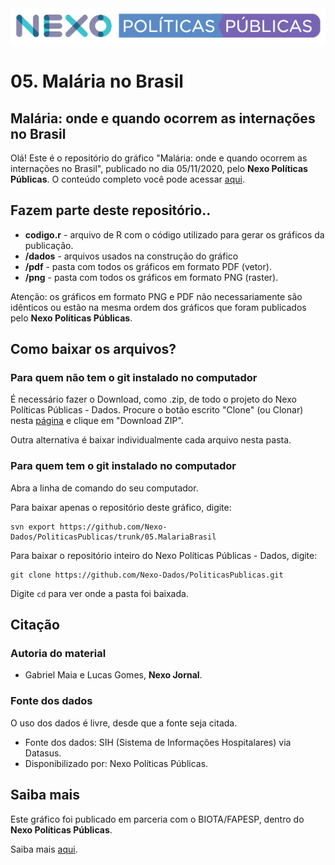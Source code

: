 <img src='https://github.com/Nexo-Dados/PoliticasPublicas/blob/main/nexopp_logofull-cor2.png'>

# 05. Malária no Brasil
## Malária: onde e quando ocorrem as internações no Brasil

Olá! Este é o repositório do gráfico "Malária: onde e quando ocorrem as internações no Brasil", publicado no dia 05/11/2020, pelo **Nexo Políticas Públicas**. O conteúdo completo você pode acessar [aqui](https://pp.nexojornal.com.br/Dados/2020/11/05/Mal%C3%A1ria-onde-e-quando-ocorrem-as-interna%C3%A7%C3%B5es-no-Brasil).


## Fazem parte deste repositório..

* **codigo.r** - arquivo de R com o código utilizado para gerar os gráficos da publicação.
* **/dados** - arquivos usados na construção do gráfico
* **/pdf** - pasta com todos os gráficos em formato PDF (vetor).
* **/png** - pasta com todos os gráficos em formato PNG (raster).

Atenção: os gráficos em formato PNG e PDF não necessariamente são idênticos ou estão na mesma ordem dos gráficos que foram publicados pelo **Nexo Políticas Públicas**. 

## Como baixar os arquivos?

### Para quem não tem o git instalado no computador

É necessário fazer o Download, como .zip, de todo o projeto do Nexo Políticas Públicas - Dados. Procure o botão escrito "Clone" (ou Clonar) nesta [página](https://github.com/Nexo-Dados/PoliticasPublicas) e clique em "Download ZIP".

Outra alternativa é baixar individualmente cada arquivo nesta pasta.

### Para quem tem o git instalado no computador


Abra a linha de comando do seu computador.

Para baixar apenas o repositório deste gráfico, digite:

```
svn export https://github.com/Nexo-Dados/PoliticasPublicas/trunk/05.MalariaBrasil
```

Para baixar o repositório inteiro do Nexo Políticas Públicas - Dados, digite:

```
git clone https://github.com/Nexo-Dados/PoliticasPublicas.git
```

Digite `cd` para ver onde a pasta foi baixada.

## Citação

### Autoria do material

* Gabriel Maia e Lucas Gomes, **Nexo Jornal**.

### Fonte dos dados

O uso dos dados é livre, desde que a fonte seja citada.

* Fonte dos dados: SIH (Sistema de Informações Hospitalares) via Datasus.
* Disponibilizado por: Nexo Políticas Públicas.

## Saiba mais

Este gráfico foi publicado em parceria com o BIOTA/FAPESP, dentro do **Nexo Políticas Públicas**. 

Saiba mais [aqui](https://pp.nexojornal.com.br/sobre/Sobre-o-Nexo-Pol%C3%ADticas-P%C3%BAblicas).
